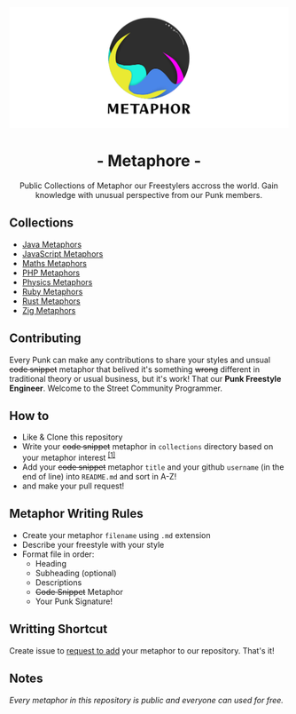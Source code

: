 ![Metaphor](metaphor.png)
<center>
<h1>- Metaphore -</h1>
Public Collections of Metaphor our Freestylers accross the world. Gain knowledge with unusual perspective from our Punk members.
</center>

## Collections
- [Java Metaphors](/collections/java/README.md)
- [JavaScript Metaphors](/collections/javascript/README.md)
- [Maths Metaphors](/collections/maths/README.md)
- [PHP Metaphors](/collections/php/README.md)
- [Physics Metaphors](/collections/physics/README.md)
- [Ruby Metaphors](/collections/ruby/README.md)
- [Rust Metaphors](/collections/rust/README.md)
- [Zig Metaphors](/collections/zig/README.md)

## Contributing
Every Punk can make any contributions to share your styles and unsual ~~code snippet~~ metaphor that belived it's something ~~wrong~~ different in traditional theory or usual business, but it's work! That our **Punk Freestyle Engineer**. Welcome to the Street Community Programmer.

## How to
- Like & Clone this repository
- Write your ~~code snippet~~ metaphor in `collections` directory based on your metaphor interest <sup>[[1]](#metaphor-writing-rules)</sup>
- Add your ~~code snippet~~ metaphor `title` and your github `username` (in the end of line) into `README.md` and sort in A-Z!
- and make your pull request!

## Metaphor Writing Rules
- Create your metaphor `filename` using `.md` extension
- Describe your freestyle with your style
- Format file in order:
    - Heading
    - Subheading (optional)
    - Descriptions
    - ~~Code Snippet~~ Metaphor
    - Your Punk Signature!

## Writting Shortcut

Create issue to [request to add](https://github.com/StreetCommunityProgrammer/metaphore/issues/new?assignees=&labels=add+metaphore&template=metaphore_request.yml&title=Add+%5BMETAPHORE+NAME%5D) your metaphor to our repository. That's it!

## Notes
_Every metaphor in this repository is public and everyone can used for free._
